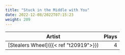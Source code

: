 ```yaml
---
title: "Stuck in the Middle with You"
date: 2022-12-08/2022T07:15:23
weight: 209
---
```




 Artist | Plays 
----- | -----:
[Stealers Wheel]({{< ref "t20919">}}) | 4
